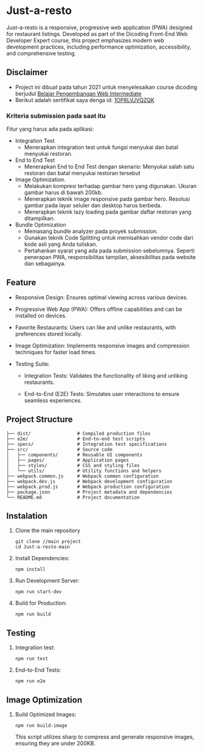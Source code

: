 # Just-a-resto

Just-a-resto is a responsive, progressive web application (PWA) designed for restaurant listings. Developed as part of the Dicoding Front-End Web Developer Expert course, this project emphasizes modern web development practices, including performance optimization, accessibility, and comprehensive testing.

## Disclaimer

- Project ini dibuat pada tahun 2021 untuk menyelesaikan course dicoding berjudul [Belajar Pengembangan Web Intermediate](https://www.dicoding.com/academies/219)
- Berikut adalah sertifikat saya denga id: [1OP8LVJVQZQK](https://www.dicoding.com/certificates/1OP8LVJVQZQK)

### Kriteria submission pada saat itu

Fitur yang harus ada pada aplikasi:

- Integration Test
  - Menerapkan integration test untuk fungsi menyukai dan batal menyukai restoran.
- End to End Test
  - Menerapkan End to End Test dengan skenario: Menyukai salah satu restoran dan batal menyukai restoran tersebut
- Image Optimization.
  - Melakukan kompresi terhadap gambar hero yang digunakan. Ukuran gambar harus di bawah 200kb.
  - Menerapkan teknik image responsive pada gambar hero. Resolusi gambar pada layar seluler dan desktop harus berbeda.
  - Menerapkan teknik lazy loading pada gambar daftar restoran yang ditampilkan.
- Bundle Optimization
  - Memasang bundle analyzer pada proyek submission.
  - Gunakan teknik Code Splitting untuk memisahkan vendor code dari kode asli yang Anda tuliskan.
  - Pertahankan syarat yang ada pada submission sebelumnya. Seperti penerapan PWA, responsibilitas tampilan, aksesibilitas pada website dan sebagainya.

## Feature

- Responsive Design: Ensures optimal viewing across various devices.
- Progressive Web App (PWA): Offers offline capabilities and can be installed on devices.
- Favorite Restaurants: Users can like and unlike restaurants, with preferences stored locally.
- Image Optimization: Implements responsive images and compression techniques for faster load times.
- Testing Suite:

  - Integration Tests: Validates the functionality of liking and unliking restaurants.

  - End-to-End (E2E) Tests: Simulates user interactions to ensure seamless experiences.

## Project Structure

```
├── dist/                 # Compiled production files
├── e2e/                  # End-to-end test scripts
├── specs/                # Integration test specifications
├── src/                  # Source code
│   ├── components/       # Reusable UI components
│   ├── pages/            # Application pages
│   ├── styles/           # CSS and styling files
│   └── utils/            # Utility functions and helpers
├── webpack.common.js     # Webpack common configuration
├── webpack.dev.js        # Webpack development configuration
├── webpack.prod.js       # Webpack production configuration
├── package.json          # Project metadata and dependencies
└── README.md             # Project documentation
```

## Instalation

1. Clone the main repository

   ```
   git clone //main project
   cd Just-a-resto-main
   ```

2. Install Dependencies:
   ```
   npm install
   ```
3. Run Development Server:
   ```
   npm run start-dev
   ```
4. Build for Production:
   ```
   npm run build
   ```

## Testing

1. Integration test:
   ```
   npm run test
   ```
2. End-to-End Tests:
   ```
   npm run e2e
   ```

## Image Optimization

1. Build Optimized Images:

   ```
   npm run build-image
   ```

   This script utilizes sharp to compress and generate responsive images, ensuring they are under 200KB.
